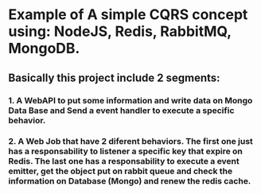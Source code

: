 # Example of A simple CQRS concept using: NodeJS, Redis, RabbitMQ, MongoDB.

## Basically this project include 2 segments: 
### 1. A WebAPI to put some information and write data on Mongo Data Base and Send a event handler to execute a specific behavior.
### 2. A Web Job that have 2 diferent behaviors. The first one just has a responsability to listener a specific key that expire on Redis. The last one has a responsability to execute a event emitter, get the object put on rabbit queue and check the information on Database (Mongo) and renew the redis cache.
